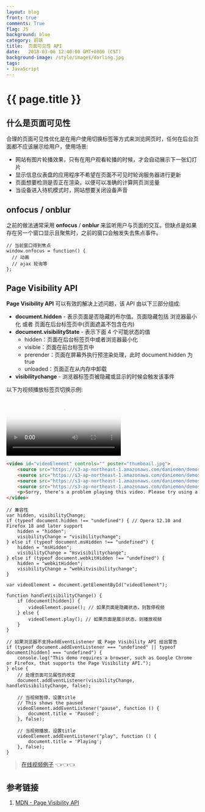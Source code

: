 ```yaml
---
layout: blog
front: true
comments: True
flag: JS
background: blue
category: 前端
title:  页面可见性 API
date:   2018-03-06 12:40:00 GMT+0800 (CST)
background-image: /style/images/darling.jpg
tags:
- JavaScript
---
```

# {{ page.title }}

## 什么是页面可见性

合理的页面可见性优化是在用户使用切换标签等方式来浏览网页时，任何在后台页面都不应该展示给用户，使用场景:

* 网站有图片轮播效果，只有在用户观看轮播的时候，才会自动展示下一张幻灯片
* 显示信息仪表盘的应用程序不希望在页面不可见时轮询服务器进行更新
* 页面想要检测是否正在渲染，以便可以准确的计算网页浏览量
* 当设备进入待机模式时，网站想要关闭设备声音

## onfocus / onblur

之前的做法通常采用 **onfocus** / **onblur** 来监听用户与页面的交互。但缺点是如果存在另一个窗口显示且聚焦时，之前的窗口会触发失去焦点事件。

```JS
// 当前窗口得到焦点
window.onfocus = function() {
  // 动画
  // ajax 轮询等
};
```

## Page Visibility API

**Page Visibility API** 可以有效的解决上述问题，该 API 由以下三部分组成:

* **document.hidden** - 表示页面是否隐藏的布尔值。页面隐藏包括 浏览器最小化 或者 页面在后台标签页中(页面遮盖不包含在内)
* **document.visibilityState** - 表示下面 4 个可能状态的值
  * hidden：页面在后台标签页中或者浏览器最小化
  * visible：页面在前台标签页中
  * prerender：页面在屏幕外执行预渲染处理，此时 document.hidden 为 true
  * unloaded：页面正在从内存中卸载
* **visibilitychange** - 浏览器标签页被隐藏或显示的时候会触发该事件

以下为视频播放标签页切换示例:

<video id="videoElement" controls="" poster="thumbnail.jpg">
    <source src="https://s3-ap-northeast-1.amazonaws.com/daniemon/demos/The%2BVillage-Mobile.mp4" type="video/mp4" media="all and (max-width:680px)">
    <source src="https://s3-ap-northeast-1.amazonaws.com/daniemon/demos/The%2BVillage-Mobile.webm" type="video/webm" media="all and (max-width:680px)">
    <source src="https://s3-ap-northeast-1.amazonaws.com/daniemon/demos/The%2BVillage-SD.mp4" type="video/mp4">
    <source src="https://s3-ap-northeast-1.amazonaws.com/daniemon/demos/The%2BVillage-SD.webm" type="video/webm">
    <p>Sorry, there's a problem playing this video. Please try using a different browser.</p>
</video>

<script>
var hidden, visibilityChange;
if (typeof document.hidden !== "undefined") { // Opera 12.10 and Firefox 18 and later support
    hidden = "hidden";
    visibilityChange = "visibilitychange";
} else if (typeof document.msHidden !== "undefined") {
    hidden = "msHidden";
    visibilityChange = "msvisibilitychange";
} else if (typeof document.webkitHidden !== "undefined") {
    hidden = "webkitHidden";
    visibilityChange = "webkitvisibilitychange";
}

var videoElement = document.getElementById("videoElement");

function handleVisibilityChange() {
    if (document[hidden]) {
        videoElement.pause(); // 如果页面是隐藏状态，则暂停视频
    } else {
        videoElement.play(); // 如果页面是展示状态，则播放视频
    }
}

// 如果浏览器不支持addEventListener 或 Page Visibility API 给出警告
if (typeof document.addEventListener === "undefined" || typeof document[hidden] === "undefined") {
    console.log("This demo requires a browser, such as Google Chrome or Firefox, that supports the Page Visibility API.");
} else {
    // 处理页面可见属性的改变
    document.addEventListener(visibilityChange, handleVisibilityChange, false);

    // 当视频暂停，设置title
    // This shows the paused
    videoElement.addEventListener("pause", function () {
        document.title = 'Paused';
    }, false);

    // 当视频播放，设置title
    videoElement.addEventListener("play", function () {
        document.title = 'Playing';
    }, false);
}
</script>

```HTML
<video id="videoElement" controls="" poster="thumbnail.jpg">
    <source src="https://s3-ap-northeast-1.amazonaws.com/daniemon/demos/The%2BVillage-Mobile.mp4" type="video/mp4" media="all and (max-width:680px)">
    <source src="https://s3-ap-northeast-1.amazonaws.com/daniemon/demos/The%2BVillage-Mobile.webm" type="video/webm" media="all and (max-width:680px)">
    <source src="https://s3-ap-northeast-1.amazonaws.com/daniemon/demos/The%2BVillage-SD.mp4" type="video/mp4">
    <source src="https://s3-ap-northeast-1.amazonaws.com/daniemon/demos/The%2BVillage-SD.webm" type="video/webm">
    <p>Sorry, there's a problem playing this video. Please try using a different browser.</p>
</video>
```

```JS
// 兼容性
var hidden, visibilityChange;
if (typeof document.hidden !== "undefined") { // Opera 12.10 and Firefox 18 and later support
    hidden = "hidden";
    visibilityChange = "visibilitychange";
} else if (typeof document.msHidden !== "undefined") {
    hidden = "msHidden";
    visibilityChange = "msvisibilitychange";
} else if (typeof document.webkitHidden !== "undefined") {
    hidden = "webkitHidden";
    visibilityChange = "webkitvisibilitychange";
}

var videoElement = document.getElementById("videoElement");

function handleVisibilityChange() {
    if (document[hidden]) {
        videoElement.pause(); // 如果页面是隐藏状态，则暂停视频
    } else {
        videoElement.play(); // 如果页面是展示状态，则播放视频
    }
}

// 如果浏览器不支持addEventListener 或 Page Visibility API 给出警告
if (typeof document.addEventListener === "undefined" || typeof document[hidden] === "undefined") {
    console.log("This demo requires a browser, such as Google Chrome or Firefox, that supports the Page Visibility API.");
} else {
    // 处理页面可见属性的改变
    document.addEventListener(visibilityChange, handleVisibilityChange, false);

    // 当视频暂停，设置title
    // This shows the paused
    videoElement.addEventListener("pause", function () {
        document.title = 'Paused';
    }, false);

    // 当视频播放，设置title
    videoElement.addEventListener("play", function () {
        document.title = 'Playing';
    }, false);
}
```

> [在线视频例子](http://daniemon.com/tech/webapps/page-visibility/) 👈👈👈

## 参考链接

1. [MDN - Page Visibility API](https://developer.mozilla.org/zh-CN/docs/Web/API/Page_Visibility_API)